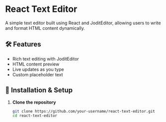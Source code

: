 # React Text Editor

A simple text editor built using React and JoditEditor, allowing users to write and format HTML content dynamically.

## 🛠 Features

- Rich text editing with JoditEditor
- HTML content preview
- Live updates as you type
- Custom placeholder text

## 🚀 Installation & Setup

1. **Clone the repository**  
   ```sh
   git clone https://github.com/your-username/react-text-editor.git
   cd react-text-editor
